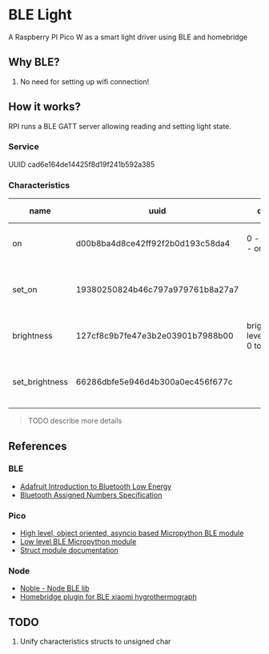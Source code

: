 # BLE Light

A Raspberry PI Pico W as a smart light driver using BLE and homebridge

## Why BLE?

1. No need for setting up wifi connection!

## How it works?

RPI runs a BLE GATT server allowing reading and setting light state.

### Service

UUID cad6e164de14425f8d19f241b592a385

### Characteristics

|name|uuid|desc|struct format|
|-|-|-|-|
|on|d00b8ba4d8ce42ff92f2b0d193c58da4|0 - off, 1 - on|little-endian short `<h`|
|set_on|19380250824b46c797a979761b8a27a7||little-endian signed char `<b`|
|brightness|127cf8c9b7fe47e3b2e03901b7988b00|brightness level from 0 to 100 |little-endian short `<h`|
|set_brightness|66286dbfe5e946d4b300a0ec456f677c||little-endian signed char `<b`|

> TODO describe more details

## References

### BLE

- [Adafruit Introduction to Bluetooth Low Energy](https://learn.adafruit.com/introduction-to-bluetooth-low-energy/gatt)
- [Bluetooth Assigned Numbers Specification](https://www.bluetooth.com/specifications/assigned-numbers/)

### Pico

- [High level, object oriented, asyncio based Micropython BLE module](https://github.com/micropython/micropython-lib/tree/master/micropython/bluetooth/aioble)
- [Low level BLE Micropython module](https://docs.micropython.org/en/latest/library/bluetooth.html)
- [Struct module documentation](https://docs.micropython.org/en/latest/library/struct.html)

### Node

- [Noble - Node BLE lib](https://www.npmjs.com/package/@abandonware/noble#write)
- [Homebridge plugin for BLE xiaomi hygrothermograph](https://github.com/hannseman/homebridge-mi-hygrothermograph#readme)

## TODO

1. Unify characteristics structs to unsigned char
